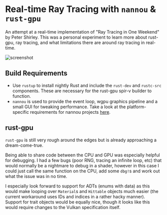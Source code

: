 # Real-time Ray Tracing with `nannou` & `rust-gpu`

An attempt at a real-time implementation of "Ray Tracing in One Weekend" by
Peter Shirley. This was a personal experiment to learn more about rust-gpu,
ray tracing, and what limitations there are around ray tracing in real-time.

![screenshot](./nannou-ray-tracer-screenshot.png)

## Build Requirements

- Use `rustup` to install nightly Rust and include the `rust-dev` and
  `rustc-src` components. These are necessary for the rust-gpu spir-v builder to
  function.
- `nannou` is used to provide the event loop, wgpu graphics pipeline and a small
  GUI for tweaking performance. Take a look at the platform-specific
  requirements for nannou projects [here](https://guide.nannou.cc/getting_started/platform-specific_setup.html).

## rust-gpu

`rust-gpu` is still very rough around the edges but is already approaching a
dream-come-true.

Being able to share code between the CPU and GPU was especially helpful for
debugging. I had a few bugs (poor RNG, tracing an infinite loop, etc) that would
normally be a nightmare to debug in a shader, however in this case I could just
call the same function on the CPU, add some `dbg!`s and work out what the
issue was in no time.

I especially look forward to support for ADTs (enums with data) as this would
make looping over `Material`s and `Hittable` objects much easier (the current
workaround uses IDs and indices in a rather hacky manner). Support for trait
objects would be equally nice, though it looks like this would require changes
to the Vulkan specification itself.
